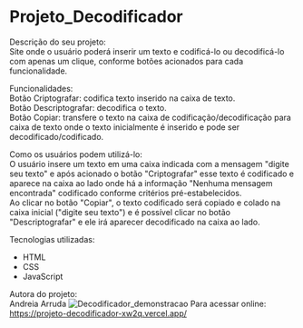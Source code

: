 # Projeto_Decodificador
Descrição do seu projeto:<br>
Site onde o usuário poderá inserir um texto e codificá-lo ou decodificá-lo com apenas um clique, conforme botões acionados para cada funcionalidade.<br>

Funcionalidades:<br>
Botão Criptografar: codifica texto inserido na caixa de texto.<br>
Botão Descriptografar: decodifica o texto.<br>
Botão Copiar: transfere o texto na caixa de codificação/decodificação para caixa de texto onde o texto inicialmente é inserido e pode ser decodificado/codificado.<br>

Como os usuários podem utilizá-lo:<br>
O usuário insere um texto em uma caixa indicada com a mensagem "digite seu texto" e após acionado o botão "Criptografar" esse texto é codificado e aparece na caixa ao lado onde há a informação "Nenhuma mensagem encontrada" codificado conforme critérios pré-estabelecidos.<br>
Ao clicar no botão "Copiar", o texto codificado será copiado e colado na caixa inicial ("digite seu texto") e é possível clicar no botão "Descriptografar" e ele irá aparecer decodificado na caixa ao lado.<br>

Tecnologias utilizadas:<br>
* HTML<br>
* CSS<br>
* JavaScript<br>

Autora do projeto:<br>
Andreia Arruda
![Decodificador_demonstracao](https://github.com/user-attachments/assets/4641213f-bb88-47f1-9898-87e90c180913)
Para acessar online: https://projeto-decodificador-xw2q.vercel.app/ 
